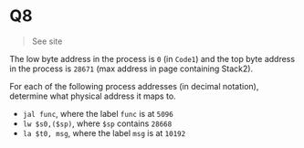Q8
==========================================

> See site

The low byte address in the process is `0` (in `Code1`)
and the top byte address in the process is `28671`
(max address in page containing Stack2).

For each of the following process addresses (in decimal notation),
determine what physical address it maps to.

- `jal func`, where the label `func` is at `5096`
- `lw $s0,($sp)`, where `$sp` contains `28668`
- `la $t0, msg`, where the label `msg` is at `10192`
